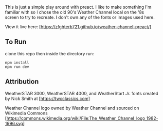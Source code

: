 This is just a simple play around with preact. I like to make something I'm familiar with so I chose the old 90's Weather Channel local on the '8s screen to try to recreate. I don't own any of the fonts or images used here.

View it live here: [https://zfghterb721.github.io/weather-channel-preact/]

## To Run

clone this repo then inside the directory run:

```
npm install
npm run dev
```


## Attribution
WeatherSTAR 3000, WeatherSTAR 4000, and WeatherStart Jr. fonts created by Nick Smith at [https://twcclassics.com]

Weather Channel logo owned by Weather Channel and sourced on Wikimedia Commons [https://commons.wikimedia.org/wiki/File:The_Weather_Channel_logo_1982-1996.svg]